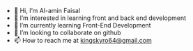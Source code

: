 - 👋 Hi, I’m Al-amin Faisal
- 👀 I’m interested in learning front and back end development
- 🌱 I’m currently learning Front-End Development
- 💞️ I’m looking to collaborate on github
- 📫 How to reach me at kingskyro64@gmail.com




